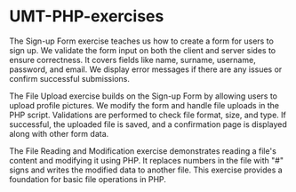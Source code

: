 # UMT-PHP-exercises
The Sign-up Form exercise teaches us how to create a form for users to sign up. We validate the form input on both the client and server sides to ensure correctness. 
It covers fields like name, surname, username, password, and email. We display error messages if there are any issues or confirm successful submissions.

The File Upload exercise builds on the Sign-up Form by allowing users to upload profile pictures. We modify the form and handle file uploads in the PHP script. 
Validations are performed to check file format, size, and type. If successful, the uploaded file is saved, and a confirmation page is displayed along with other form data.

The File Reading and Modification exercise demonstrates reading a file's content and modifying it using PHP. 
It replaces numbers in the file with "#" signs and writes the modified data to another file. This exercise provides a foundation for basic file operations in PHP.
